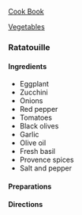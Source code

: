 [Cook Book](https://github.com/vmsmith/CookBook/blob/master/README.md)

[Vegetables](https://github.com/vmsmith/CookBook/blob/master/vegetables.md)

### Ratatouille  

#### Ingredients  

* Eggplant  
* Zucchini  
* Onions  
* Red pepper  
* Tomatoes  
* Black olives  
* Garlic  
* Olive oil  
* Fresh basil  
* Provence spices  
* Salt and pepper  

#### Preparations  


#### Directions  
